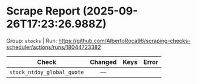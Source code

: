 # Scrape Report (2025-09-26T17:23:26.988Z)

Group: `stocks`  |  Run: https://github.com/AlbertoRoca96/scraping-checks-scheduler/actions/runs/18044723382

| Check | Changed | Keys | Error |
|---|:---:|:--|:--|
| `stock_ntdoy_global_quote` | — |  |  |
